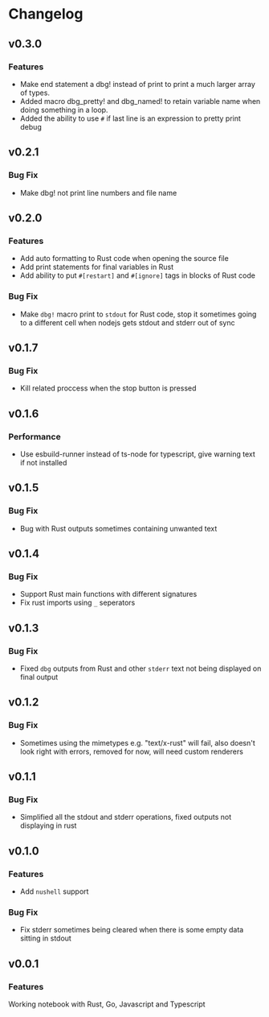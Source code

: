 # Changelog
## v0.3.0
### Features
- Make end statement a dbg! instead of print to print a much larger array of types. 
- Added macro dbg_pretty! and dbg_named! to retain variable name when doing something in a loop.
- Added the ability to use `#` if last line is an expression to pretty print debug

## v0.2.1
### Bug Fix
- Make dbg! not print line numbers and file name

## v0.2.0
### Features
- Add auto formatting to Rust code when opening the source file
- Add print statements for final variables in Rust
- Add ability to put `#[restart]` and `#[ignore]` tags in blocks of Rust code

### Bug Fix
- Make `dbg!` macro print to `stdout` for Rust code, stop it sometimes going to a different cell when nodejs gets stdout and stderr out of sync

## v0.1.7
### Bug Fix
- Kill related proccess when the stop button is pressed

## v0.1.6
### Performance
- Use esbuild-runner instead of ts-node for typescript, give warning text if not installed

## v0.1.5
### Bug Fix
- Bug with Rust outputs sometimes containing unwanted text

## v0.1.4
### Bug Fix
- Support Rust main functions with different signatures
- Fix rust imports using `_` seperators

## v0.1.3
### Bug Fix
- Fixed `dbg` outputs from Rust and other `stderr` text not being displayed on final output

## v0.1.2
### Bug Fix
- Sometimes using the mimetypes e.g. "text/x-rust" will fail, also doesn't look right with errors, removed for now, will need custom renderers

## v0.1.1
### Bug Fix
- Simplified all the stdout and stderr operations, fixed outputs not displaying in rust

## v0.1.0
### Features
- Add `nushell` support

### Bug Fix
- Fix stderr sometimes being cleared when there is some empty data sitting in stdout

## v0.0.1
### Features
Working notebook with Rust, Go, Javascript and Typescript
